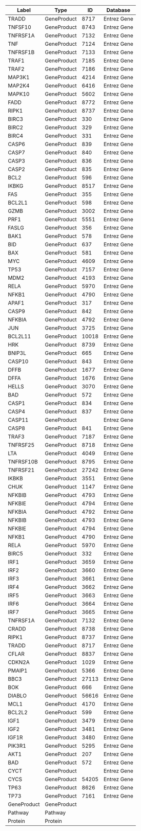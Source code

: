 | Label | Type | ID | Database |
| ---- | ---- | ---- | ---- |
|TRADD | GeneProduct | 8717 | Entrez Gene |
|TNFSF10 | GeneProduct | 8743 | Entrez Gene |
|TNFRSF1A | GeneProduct | 7132 | Entrez Gene |
|TNF | GeneProduct | 7124 | Entrez Gene |
|TNFRSF1B | GeneProduct | 7133 | Entrez Gene |
|TRAF1 | GeneProduct | 7185 | Entrez Gene |
|TRAF2 | GeneProduct | 7186 | Entrez Gene |
|MAP3K1 | GeneProduct | 4214 | Entrez Gene |
|MAP2K4 | GeneProduct | 6416 | Entrez Gene |
|MAPK10 | GeneProduct | 5602 | Entrez Gene |
|FADD | GeneProduct | 8772 | Entrez Gene |
|RIPK1 | GeneProduct | 8737 | Entrez Gene |
|BIRC3 | GeneProduct | 330 | Entrez Gene |
|BIRC2 | GeneProduct | 329 | Entrez Gene |
|BIRC4 | GeneProduct | 331 | Entrez Gene |
|CASP6 | GeneProduct | 839 | Entrez Gene |
|CASP7 | GeneProduct | 840 | Entrez Gene |
|CASP3 | GeneProduct | 836 | Entrez Gene |
|CASP2 | GeneProduct | 835 | Entrez Gene |
|BCL2 | GeneProduct | 596 | Entrez Gene |
|IKBKG | GeneProduct | 8517 | Entrez Gene |
|FAS | GeneProduct | 355 | Entrez Gene |
|BCL2L1 | GeneProduct | 598 | Entrez Gene |
|GZMB | GeneProduct | 3002 | Entrez Gene |
|PRF1 | GeneProduct | 5551 | Entrez Gene |
|FASLG | GeneProduct | 356 | Entrez Gene |
|BAK1 | GeneProduct | 578 | Entrez Gene |
|BID | GeneProduct | 637 | Entrez Gene |
|BAX | GeneProduct | 581 | Entrez Gene |
|MYC | GeneProduct | 4609 | Entrez Gene |
|TP53 | GeneProduct | 7157 | Entrez Gene |
|MDM2 | GeneProduct | 4193 | Entrez Gene |
|RELA | GeneProduct | 5970 | Entrez Gene |
|NFKB1 | GeneProduct | 4790 | Entrez Gene |
|APAF1 | GeneProduct | 317 | Entrez Gene |
|CASP9 | GeneProduct | 842 | Entrez Gene |
|NFKBIA | GeneProduct | 4792 | Entrez Gene |
|JUN | GeneProduct | 3725 | Entrez Gene |
|BCL2L11 | GeneProduct | 10018 | Entrez Gene |
|HRK | GeneProduct | 8739 | Entrez Gene |
|BNIP3L | GeneProduct | 665 | Entrez Gene |
|CASP10 | GeneProduct | 843 | Entrez Gene |
|DFFB | GeneProduct | 1677 | Entrez Gene |
|DFFA | GeneProduct | 1676 | Entrez Gene |
|HELLS | GeneProduct | 3070 | Entrez Gene |
|BAD | GeneProduct | 572 | Entrez Gene |
|CASP1 | GeneProduct | 834 | Entrez Gene |
|CASP4 | GeneProduct | 837 | Entrez Gene |
|CASP11 | GeneProduct |  | Entrez Gene |
|CASP8 | GeneProduct | 841 | Entrez Gene |
|TRAF3 | GeneProduct | 7187 | Entrez Gene |
|TNFRSF25 | GeneProduct | 8718 | Entrez Gene |
|LTA | GeneProduct | 4049 | Entrez Gene |
|TNFRSF10B | GeneProduct | 8795 | Entrez Gene |
|TNFRSF21 | GeneProduct | 27242 | Entrez Gene |
|IKBKB | GeneProduct | 3551 | Entrez Gene |
|CHUK | GeneProduct | 1147 | Entrez Gene |
|NFKBIB | GeneProduct | 4793 | Entrez Gene |
|NFKBIE | GeneProduct | 4794 | Entrez Gene |
|NFKBIA | GeneProduct | 4792 | Entrez Gene |
|NFKBIB | GeneProduct | 4793 | Entrez Gene |
|NFKBIE | GeneProduct | 4794 | Entrez Gene |
|NFKB1 | GeneProduct | 4790 | Entrez Gene |
|RELA | GeneProduct | 5970 | Entrez Gene |
|BIRC5 | GeneProduct | 332 | Entrez Gene |
|IRF1 | GeneProduct | 3659 | Entrez Gene |
|IRF2 | GeneProduct | 3660 | Entrez Gene |
|IRF3 | GeneProduct | 3661 | Entrez Gene |
|IRF4 | GeneProduct | 3662 | Entrez Gene |
|IRF5 | GeneProduct | 3663 | Entrez Gene |
|IRF6 | GeneProduct | 3664 | Entrez Gene |
|IRF7 | GeneProduct | 3665 | Entrez Gene |
|TNFRSF1A | GeneProduct | 7132 | Entrez Gene |
|CRADD | GeneProduct | 8738 | Entrez Gene |
|RIPK1 | GeneProduct | 8737 | Entrez Gene |
|TRADD | GeneProduct | 8717 | Entrez Gene |
|CFLAR | GeneProduct | 8837 | Entrez Gene |
|CDKN2A | GeneProduct | 1029 | Entrez Gene |
|PMAIP1 | GeneProduct | 5366 | Entrez Gene |
|BBC3 | GeneProduct | 27113 | Entrez Gene |
|BOK | GeneProduct | 666 | Entrez Gene |
|DIABLO | GeneProduct | 56616 | Entrez Gene |
|MCL1 | GeneProduct | 4170 | Entrez Gene |
|BCL2L2 | GeneProduct | 599 | Entrez Gene |
|IGF1 | GeneProduct | 3479 | Entrez Gene |
|IGF2 | GeneProduct | 3481 | Entrez Gene |
|IGF1R | GeneProduct | 3480 | Entrez Gene |
|PIK3R1 | GeneProduct | 5295 | Entrez Gene |
|AKT1 | GeneProduct | 207 | Entrez Gene |
|BAD | GeneProduct | 572 | Entrez Gene |
|CYCT | GeneProduct |  | Entrez Gene |
|CYCS | GeneProduct | 54205 | Entrez Gene |
|TP63 | GeneProduct | 8626 | Entrez Gene |
|TP73 | GeneProduct | 7161 | Entrez Gene |
|GeneProduct | GeneProduct |  |  |
|Pathway | Pathway |  |  |
|Protein | Protein |  |  |
